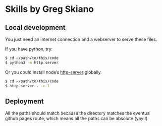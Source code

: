 # Skills by Greg Skiano

## Local development

You just need an internet connection and a webserver to serve these files.

If you have python, try:

```bash
$ cd ~/path/to/this/code
$ python3 -m http.server
```

Or you could install node’s [http-server](https://www.npmjs.com/package/http-server) globally.

```bash
$ cd ~/path/to/this/code
$ http-server . -c-1
```

## Deployment

All the paths should match because the directory matches the eventual github pages route, which means all the paths can be absolute (yay!!)
